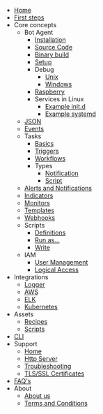 - [Home](/)
- [First steps](/first-steps.md)
- Core concepts
  - Bot Agent
    - [Installation](/core-concepts/agent/)
    - [Source Code](/core-concepts/agent/sources_install.md)
    - [Binary build](/core-concepts/agent/binary_build.md)
    - [Setup](/core-concepts/agent/setup.md)
    - Debug
      - [Unix](/core-concepts/agent/debug-unix.md)
      - [Windows](/core-concepts/agent/debug-windows.md)
    - [Raspberry](/core-concepts/agent/raspberry.md)
    - Services in Linux
      - [Example init.d](/core-concepts/agent/examples/etc_init.d_theeye-agent)
      - [Example systemd](/core-concepts/agent/examples/etc_systemd_system_theeye-agent.service)
  - [JSON](/core-concepts/json.md)
  - [Events](/core-concepts/events.md)
  - Tasks
    - [Basics](/core-concepts/tasks/)
    - [Triggers](/core-concepts/tasks/triggers.md)
    - [Workflows](/core-concepts/tasks/workflows.md)
    - Types
      - [Notification](/core-concepts/tasks/notification_type.md)
      - [Script](/core-concepts/tasks/script_type.md)
  - [Alerts and Notifications](/core-concepts/alerts-and-notifications.md)
  - [Indicators](/core-concepts/indicators.md)
  - [Monitors](/core-concepts/monitors.md)
  - [Templates](/core-concepts/templates.md)
  - [Webhooks](/core-concepts/webhooks.md)
  - Scripts
    - [Definitions](/core-concepts/scripts/)
    - [Run as...](/core-concepts/scripts/runas.md)
    - [Write](/core-concepts/scripts/write.md)
  - IAM
    - [User Management](/core-concepts/iam/user-management.md)
    - [Logical Access](/core-concepts/iam/logical_access.md)
- Integrations
  - [Logger](/integrations/logger/)
  - [AWS](/integrations/aws/)
  - [ELK](/integrations/elk/)
  - [Kubernetes](/integrations/kubernetes/)
- Assets
  - [Recipes](/assets/recipes/)
  - [Scripts](/assets/scripts/)
- [CLI](/cli.md)
- Support
  - [Home](/support/)
  - [Http Server](/support/http_server_discovery.md)
  - [Troubleshooting](/support/troubleshooting.md)
  - [TLS/SSL Certificates](/support/tls_certs.md)
- [FAQ's](/faqs_pages/)
- About
  - [About us](/about/)
  - [Terms and Conditions](/about/terms.md)
